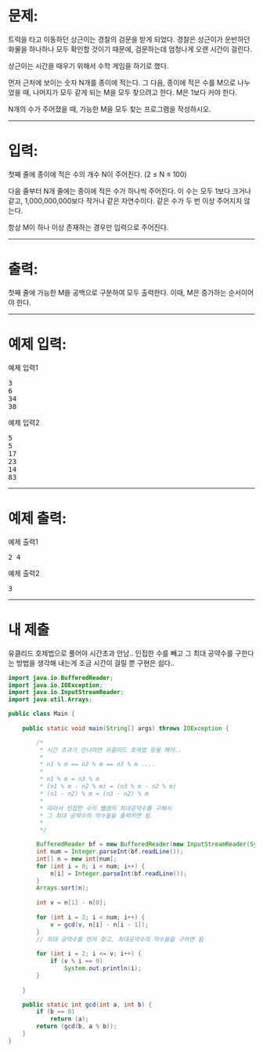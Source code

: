 # 문제: 
트럭을 타고 이동하던 상근이는 경찰의 검문을 받게 되었다. 경찰은 상근이가 운반하던 화물을 하나하나 모두 확인할 것이기 때문에, 검문하는데 엄청나게 오랜 시간이 걸린다.

상근이는 시간을 때우기 위해서 수학 게임을 하기로 했다.

먼저 근처에 보이는 숫자 N개를 종이에 적는다. 그 다음, 종이에 적은 수를 M으로 나누었을 때, 나머지가 모두 같게 되는 M을 모두 찾으려고 한다. M은 1보다 커야 한다.

N개의 수가 주어졌을 때, 가능한 M을 모두 찾는 프로그램을 작성하시오.

---
# 입력: 
첫째 줄에 종이에 적은 수의 개수 N이 주어진다. (2 ≤ N ≤ 100)

다음 줄부터 N개 줄에는 종이에 적은 수가 하나씩 주어진다. 이 수는 모두 1보다 크거나 같고, 1,000,000,000보다 작거나 같은 자연수이다. 같은 수가 두 번 이상 주어지지 않는다.

항상 M이 하나 이상 존재하는 경우만 입력으로 주어진다.

---
# 출력: 
첫째 줄에 가능한 M을 공백으로 구분하여 모두 출력한다. 이때, M은 증가하는 순서이어야 한다.

---
# 예제 입력:

예제 입력1
<pre>
3
6
34
38
</pre>

예제 입력2
<pre>
5
5
17
23
14
83
</pre>

---
# 예제 출력:

예제 출력1
<pre>
2 4
</pre>

예제 출력2
<pre>
3
</pre>

---
# 내 제출

유클리드 호제법으로 풀어야 시간초과 안남..
인접한 수를 빼고 그 최대 공약수를 구한다는 방법을
생각해 내는게 조금 시간이 걸릴 뿐 구현은 쉽다..

~~~java
import java.io.BufferedReader;
import java.io.IOException;
import java.io.InputStreamReader;
import java.util.Arrays;

public class Main {
	
	public static void main(String[] args) throws IOException {

		/*
		 * 시간 초과가 안나려면 유클리드 호제법 응용 해야..
		 * 
		 * n1 % m == n2 % m == n3 % m ....
		 * 
		 * n1 % m = n3 % m
		 * (n1 % m - n2 % m) = (n3 % m - n2 % m)
		 * (n1 - n2) % m = (n3 - n2) % m
		 * 
		 * 따라서 인접한 수의 뺄셈의 최대공약수를 구해서
		 * 그 최대 공약수의 약수들을 출력하면 됨.
		 * 
		 */

		BufferedReader bf = new BufferedReader(new InputStreamReader(System.in));
		int num = Integer.parseInt(bf.readLine());
		int[] n = new int[num];
		for (int i = 0; i < num; i++) {
			n[i] = Integer.parseInt(bf.readLine());
		}
		Arrays.sort(n);
		
		int v = n[1] - n[0];
		
		for (int i = 2; i < num; i++) {
			v = gcd(v, n[i] - n[i - 1]);
		}
		// 최대 공약수를 먼저 찾고, 최대공약수의 약수들을 구하면 됨
		
		for (int i = 2; i <= v; i++) {
			if (v % i == 0)
				System.out.println(i);
		}
		
	}

	public static int gcd(int a, int b) {
		if (b == 0)
			return (a);
		return (gcd(b, a % b));
	}
}
~~~
